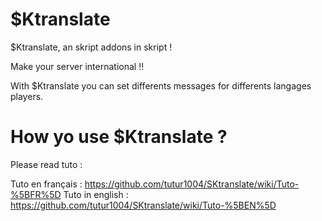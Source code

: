 # $Ktranslate
$Ktranslate, an skript addons in skript !

Make your server international !!

With $Ktranslate you can set differents messages for differents langages players.

# How yo use $Ktranslate ?
Please read tuto :

Tuto en français : https://github.com/tutur1004/SKtranslate/wiki/Tuto-%5BFR%5D
Tuto in english  : https://github.com/tutur1004/SKtranslate/wiki/Tuto-%5BEN%5D
